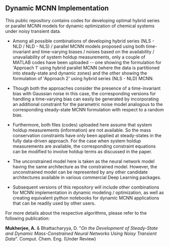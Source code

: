 ## Dynamic MCNN Implementation

This public repository contains codes for developing optimal hybrid series or parallel MCNN models for dynamic optimization of chemical systems under noisy transient data. 

* Among all possible combinations of developing hybrid series (NLS - NLD / NLD - NLS) / parallel MCNN models proposed using both time-invariant and time-varying biases / noises
based on the availability / unavailability of system holdup measurements, only a couple of MATLAB codes have been uploaded -- one showing the formulation for 'Approach 1' using
hybrid parallel MCNN (where the data is partitioned into steady-state and dynamic zones) and the other showing the formulation of 'Approach 2' using hybrid series (NLS - NLD) MCNN.

* Though both the approaches consider the presence of a time-invariant bias with Gaussian noise in this case, the corresponding versions for handling a time-varying bias can easily
be generated by incorporating an additional constraint for the parametric noise model analogous to the corresponding steady-state MCNN formulation with respect to a random bias.

* Furthermore, both files (codes) uploaded here assume that system holdup measurements (information) are not available. So the mass conservation constraints have only been applied at
steady-states in the fully data-driven approach. For the case when system holdup measurements are available, the corresponding constraint equations can be modified to involve holdup terms
as discussed in the paper.

* The unconstrained model here is taken as the neural network model having the same architecture as the constrained model. However, the unconstrained model can be represented by any other 
candidate architectures available in various commercial Deep Learning packages.

* Subsequent versions of this repository will include other combinations for MCNN implementation in dynamic modeling / optimization, as well as creating equivalent python notebooks for dynamic
MCNN applications that can be readily used by other users.

For more details about the respective algorithms, please refer to the following publication:

**Mukherjee, A.** & Bhattacharyya, D. "*On the Development of Steady-State and Dynamic Mass-Constrained Neural Networks Using Noisy Transient Data*". Comput. Chem. Eng. (Under Review)

